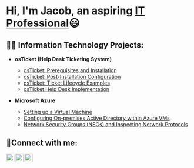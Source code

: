 <h1>Hi, I'm Jacob, an aspiring <a href="https://linkedin.com/in/jacob-andrade-065686140"> IT Professional</a>😃</h1>

<h2>👨‍💻 Information Technology Projects:</h2>

- <b>osTicket (Help Desk Ticketing System)</b>
  - [osTicket: Prerequisites and Installation](https://github.com/andradejacob36/osticket-prereqs)
  - [osTicket: Post-Installation Configuration](https://github.com/andradejacob36/post-install-config)
  - [osTicket: Ticket Lifecycle Examples](https://github.com/andradejacob36/ticket-lifecycle)
  - [osTicket Help Desk Implementation](https://github.com/andradejacob36/)

- <b>Microsoft Azure</b>
  - [Setting up a Virtual Machine](https://github.com/andradejacob36/Setting-up-a-Virtual-Machine)
  - [Configuring On-premises Active Directory within Azure VMs](https://github.com/andradejacob36/-configure-ad)
  - [Network Security Groups (NSGs) and Inspecting Network Protocols](https://github.com/andradejacob36/azure-network-protocols)

<h2>🤳Connect with me:</h2>

[<img align="left" alt="Josh | Twitter" width="22px" src="https://cdn.jsdelivr.net/npm/simple-icons@v3/icons/twitter.svg" />][twitter]
[<img align="left" alt="Josh | LinkedIn" width="22px" src="https://cdn.jsdelivr.net/npm/simple-icons@v3/icons/linkedin.svg" />][linkedin]
[<img align="left" alt="Josh | Instagram" width="22px" src="https://cdn.jsdelivr.net/npm/simple-icons@v3/icons/instagram.svg" />][instagram]

[twitter]: https://twitter.com/@andradejacob36
[instagram]: https://www.instagram.com/j_andrade_2019
[linkedin]: https://linkedin.com/in/jacob-andrade-065686140
